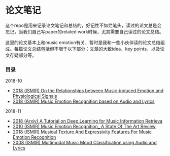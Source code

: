 # 论文笔记

这个repo是用来记录论文笔记和总结的，好记性不如烂笔头，读过的论文总是会忘记，当我们自己写paper的related work时候，尤其需要自己读过的论文总结。

这里的论文基本上和music emotion有关，暂时是我和一些小伙伴读的论文总结组成。每篇论文总结包括但不限于以下部分：文章的大致idea，key points，以及论文存疑部分等。 



### 目录

2018-10

- [2018  (ISMIR)  On the Relationships between Music-induced Emotion and Physiological Signals](https://github.com/1996Wanglei/Papernotes/blob/master/2018_Notes/On_the_Relationships_between_Music-induced_Emotion_and_Physiological_Signal.md)
- [2018  (ISMIR)  Music Emotion Recognition based on Audio and Lyrics](https://github.com/1996Wanglei/Papernotes/blob/master/2018_Notes/Music_Mood_Detection_Based_On_Audio_And_Lyrics_With_Deep_Neural_Net.md) 

2018-11

- [2018  (Arxiv)  A Tutorial on Deep Learning for Music Information Retrieva](https://github.com/1996Wanglei/Papernotes/blob/master/2018_Notes/A%20Tutorial%20on%20Deep%20Learning%20for%20Music%20Information%20Retrieval.md)
- [2010  (ISMIR)  Music Emotion Recognition_ A State Of The Art Review](https://github.com/1996Wanglei/Papernotes/blob/master/2018_Notes/Music%20Emotion%20Recognition_%20A%20State%20Of%20The%20Art%20Review.md)
- [2018  (ISMIR)  Musical Texture And Expressivity Features For Music Emotion Recognition](https://github.com/1996Wanglei/Papernotes/blob/master/2018_Notes/MUSICAL%20TEXTURE%20AND%20EXPRESSIVITY%20FEATURES%20FOR%20MUSIC%20EMOTION%20RECOGNITION.md)
- [2008  (ISMIR)   Multimodal Music Mood Classification using Audio and Lyrics](https://github.com/1996Wanglei/Papernotes/blob/master/2018_Notes/Multimodal_Music_Mood_Classification_using_Audio_and_Lyrics.md)

